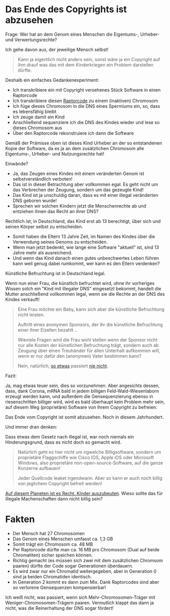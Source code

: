 # Das Ende des Copyrights ist abzusehen

Frage:  Wer hat an dem Genom eines Menschen die Eigentums-, Urheber- und Verwertungsrechte?

Ich gehe davon aus, der jeweilige Mensch selbst!

> Kann ja eigentlich nicht anders sein, sonst wäre ja ein Copyright auf ihm drauf was das mit dem Kinderkriegen ein Problem darstellen dürfte.

Deshalb ein einfaches Gedankenexperiment:

- Ich transkribiere ein mit Copyright versehenes Stück Software in einen Raptorcode
- Ich transkribiere diesen [Raptorcode](https://en.wikipedia.org/wiki/Raptor_code) zu einem (inaktiven) Chromosom
- Ich füge dieses Chromosom in die DNS eines Spermiums ein, so, dass es lebensfähig bleibt
- Ich zeuge damit ein Kind
- Anschließend sequenziere ich die DNS des Kindes wieder und lese so dieses Chromosom aus
- Über den Raptorcode rekonstruiere ich dann die Software

Gemäß der Prämisse oben ist dieses Kind Urheber an der so entstandenen Kopie der Software,
da es ja an dem zusätzlichen Chromosom alle Eigentums-, Urheber- und Nutzungsrechte hat!

Einwände?

- Ja, das Zeugen eines Kindes mit einem veränderten Genom ist selbstverständlich verboten!
- Das ist in dieser Betrachtung aber vollkommen egal.  Es geht nicht um das Verbrechen der Zeugung, sondern um das gezeugte Kind!
- Das Kind ist ja unschuldig daran, dass es mit einer illegal veränderten DNS geboren wurde!
- Sprechen wir solchen Kindern jetzt die Menschenrechte ab und entziehen ihnen das Recht an ihrer DNS?

Rechtlich ist, in Deutschland, das Kind erst ab 13 berechtigt, über sich und seinen Körper selbst zu entscheiden.

- Somit haben die Eltern 13 Jahre Zeit, im Namen des Kindes über die Verwendung seines Genoms zu entscheiden.
- Wenn man jetzt bedenkt, wie lange eine Software "aktuell" ist, sind 13 Jahre mehr als ausreichend.
- Und wenn das Kind danach einen gutes unbeschwertes Leben führen kann weil genug dabei rumkommt, wer kann es den Eltern verdenken?

Künstliche Befruchtung ist in Deutschland legal.

Wenn nun einer Frau, die künstlich befruchtet wird,
ohne ihr vorheriges Wissen solch ein "Kind mit illegaler DNS" eingesetzt bekommt,
handelt die Mutter anschließend vollkommen legal,
wenn sie die Rechte an der DNS des Kindes verkauft!

> Eine Frau möchte ein Baby, kann sich aber die künstliche Befruchtung nicht leisten.
>
> Auftritt eines anonymen Sponsors, der ihr die künstliche Befruchtung einer ihrer Eizellen bezahlt ..
>
> Wieviele Fragen wird die Frau wohl stellen wenn der Sponsor nicht nur alle Kosten der künstlichen Befruchtung trägt,
> sondern auch ab Zeugung über einen Treuhänder für allen Unterhalt aufkommen will,
> wenn er nur dafür den (anonymen) Vater bestimmen kann?
>
> Nein, natürlich, [so etwas](https://www.welt.de/vermischtes/article175161987/Betrug-beim-Kinderwunsch-Das-Sperma-kam-vom-Gynaekologen-selbst.html)
> passiert [nie nicht](https://www.br.de/nachrichten/deutschland-welt/arzt-benutzte-eigenes-sperma-bei-kuenstlichen-befruchtungen,SCdmHCa).

Fazit:

Ja, mag etwas teuer sein, dies so vorzunehmen.  Aber angesichts dessen, dass, dank Corona,
mRNA bald in jedem billigen Feld-Wald-Wiesenlaborn erzeugt werden kann,
und außerdem die Gensequenzierung ebenso in riesenschritten billiger wird,
wird es bald überhaupt kein Problem mehr sein,
auf diesem Weg (proprietäre) Software von ihrem Copyright zu befreien.

Das Ende vom Copyright ist somit abzusehen.  Noch in diesem Jahrhundert.

Und immer dran denken:

Dass etwas dem Gesetz nach illegal ist, war noch niemals ein Hinderungsgrund, dass es nicht doch so gemacht wird.

> Natürlich geht es hier nicht um irgwelche Billigsoftware,
> sondern um proprietäre Flaggschiffe wie Cisco IOS, Apple iOS oder Microsoft Windows,
> also proprietäre non-open-source-Software, auf die ganze Konzerne aufbauen!
>
> Jeder Quellcode leaket irgendwann.
> Aber so kann er auch noch billig von jeglichem Copyright befreit werden!

[Auf diesem Planeten ist es Recht, Kinder auszubeuten](https://www.welthungerhilfe.de/welternaehrung/rubriken/wirtschaft-menschenrechte/hoehere-kakaopreise-gegen-illegale-kinderarbeit/).
Wieso sollte das für illegale Machenschaften dann nicht billig sein?

# Fakten

- Der Mensch hat 27 Chromosomen
- Das Genom eines Menschen umfasst ca. 1,3 GB
- Somit trägt ein Chromosom ca. 48 MB
- Per Raptorcode dürfte man ca. 16 MB pro Chromosom (Dual auf beide Chromatiten) sicher speichen können.
- Richtig gemacht (es müssen sich zwei mit dem zusätzlichen Chromsom paaren) dürfte der Code sogar Generationen überdauern.
- Es wird zwar nur ein Chromatid weitergegeben, aber in Generation 0 sind ja beiden Chromatiden identisch.
- In Generation 2 kommt es dann zum Mix.  Dank Raptorcodes sind aber so verlorene Gensequenzen kompensierbar!

Ich weiß nicht, was passiert, wenn sich Mehr-Chromosomen-Träger mit Weniger-Chromosomen-Trägern paaren.
Vermutlich klappt das dann ja nicht, was die Reinerhaltung der DNS sogar fördert!

